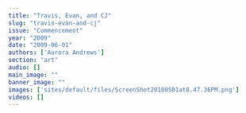 ```yaml
---
title: "Travis, Evan, and CJ"
slug: "travis-evan-and-cj"
issue: "Commencement"
year: "2009"
date: "2009-06-01"
authors: ['Aurora Andrews']
section: "art"
audio: []
main_image: ""
banner_image: ""
images: ['sites/default/files/ScreenShot20180501at8.47.36PM.png']
videos: []
---
```

